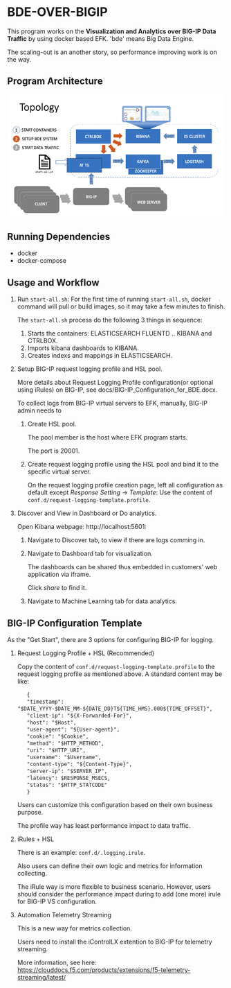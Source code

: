 # BDE-OVER-BIGIP

This program works on the **Visualization and Analytics over BIG-IP Data Traffic** by using docker based EFK. 'bde' means Big Data Engine.

The scaling-out is an another story, so performance improving work is on the way.

## Program Architecture

![image](docs/topology.png)

## Running Dependencies

* docker
* docker-compose


## Usage and Workflow

1. Run `start-all.sh`:
   For the first time of running `start-all.sh`, docker command will pull or build images, so it may take a few minutes to finish.

   The `start-all.sh` process do the following 3 things in sequence:
   
   1. Starts the containers: ELASTICSEARCH FLUENTD .. KIBANA and CTRLBOX.
   1. Imports kibana dashboards to KIBANA.
   1. Creates indexs and mappings in ELASTICSEARCH.

2. Setup BIG-IP request logging profile and HSL pool.

   More details about Request Logging Profile configuration(or optional using iRules) on BIG-IP, see docs/BIG-IP_Configuration_for_BDE.docx.
   
   To collect logs from BIG-IP virtual servers to EFK, manually, BIG-IP admin needs to

   1. Create HSL pool.

      The pool member is the host where EFK program starts. 
      
      The port is 20001.

   1. Create request logging profile using the HSL pool and bind it to the specific virtual server.

      On the request logging profile creation page, left all configuration as default except *Response Setting* -> *Template*: Use the content of `conf.d/request-logging-template.profile`.

3. Discover and View in Dashboard or Do analytics.

   Open Kibana webpage: http://localhost:5601:

   1. Navigate to Discover tab, to view if there are logs comming in.
   1. Navigate to Dashboard tab for visualization.

      The dashboards can be shared thus embedded in customers' web application via iframe.

      Click *share* to find it.
      
   1. Navigate to Machine Learning tab for data analytics.

## BIG-IP Configuration Template

As the "Get Start", there are 3 options for configuring BIG-IP for logging. 

1. Request Logging Profile + HSL (Recommended)

   Copy the content of `conf.d/request-logging-template.profile` to the request logging profile as mentioned above. A standard content may be like:

   ```
      {
      "timestamp": "$DATE_YYYY-$DATE_MM-${DATE_DD}T${TIME_HMS}.000${TIME_OFFSET}",
      "client-ip": "${X-Forwarded-For}", 
      "host": "$Host", 
      "user-agent": "${User-agent}", 
      "cookie": "$Cookie", 
      "method": "$HTTP_METHOD", 
      "uri": "$HTTP_URI", 
      "username": "$Username", 
      "content-type": "${Content-Type}", 
      "server-ip": "$SERVER_IP", 
      "latency": $RESPONSE_MSECS, 
      "status": "$HTTP_STATCODE"
      }
   ```

   Users can customize this configuration based on their own business purpose.

   The profile way has least performance impact to data traffic.

2. iRules + HSL

   There is an example: `conf.d/.logging.irule`. 
   
   Also users can define their own logic and metrics for information collecting.

   The iRule way is more flexible to business scenario. However, users should consider the performance impact during to add (one more) irule for BIG-IP VS configuration.

3. Automation Telemetry Streaming

   This is a new way for metrics collection. 
   
   Users need to install the iControlLX extention to BIG-IP for telemetry streaming.
   
   More information, see here: https://clouddocs.f5.com/products/extensions/f5-telemetry-streaming/latest/

